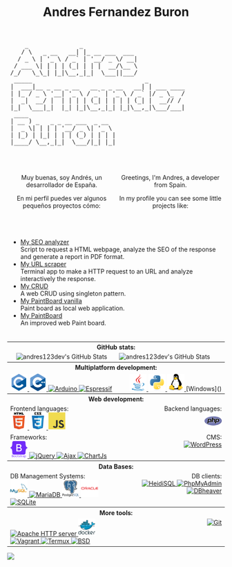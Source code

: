 <h1 align="center">Andres Fernandez Buron</h1> 

<table width="100%" border="0" cellpadding="0" csellspacing="0" align="center">
<thead>
	<tr>
		<td colspan="2">
			<pre>  
    _              _ 
   / \   _ __   __| |_ __ ___  ___ 
  / _ \ | '_ \ / _` | '__/ _ \/ __|
 / ___ \| | | | (_| | | |  __/\__ \
/_/   \_\_| |_|\__,_|_|  \___||___/
 _____                               _ 
|  ___|__ _ __ _ __   __ _ _ __   __| | ___ ____
| |_ / _ \ '__| '_ \ / _` | '_ \ / _` |/ _ \_  /
|  _|  __/ |  | | | | (_| | | | | (_| |  __// / 
|_|  \___|_|  |_| |_|\__,_|_| |_|\__,_|\___/___|
 ____  
| __ ) _   _ _ __ ___  _ __ 
|  _ \| | | | '__/ _ \| '_ \ 
| |_) | |_| | | | (_) | | | |
|____/ \__,_|_|  \___/|_| |_|
			</pre>
		</td>
	</tr>
<tr>
	<td width="50%" align="center" valign="top">
		<br><p>Muy buenas, soy Andrés, un desarrollador de España.</p>  
		<p>En mi perfil puedes ver algunos pequeños proyectos cómo:</p>  
		<br>
	</td>
	<td width="50%" align="center" valign="top">
		<br><p>Greetings, I'm Andres, a developer from Spain.</p>  
		<p>In my profile you can see some little projects like:</p> <br>  
	</td>
</tr>
<tr>
	<td colspan="2"><br>
		<ul>
			<li> <a href="https://github.com/andres123dev/my-seo-analyzer/">My SEO analyzer</a>  
				<br> Script to request a HTML webpage, analyze the SEO of the response and generate a report in PDF format. 
			</li>
			<li> <a href="https://github.com/andres123dev/my-url-scraper/">My URL scraper</a>  
				<br> Terminal app to make a HTTP request to an URL and analyze interactively the response.  
			</li>
			<li> <a href="https://github.com/andres123dev/my-crud/">My CRUD</a>  
				<br> A web CRUD using singleton pattern.  
			</li>
			<li> <a href="https://github.com/andres123dev/my-paint-board-vanilla/">My PaintBoard vanilla</a>  
				<br> Paint board as local web application.  
			</li>
			<li> <a href="https://github.com/andres123dev/my-paint-board/">My PaintBoard</a>  
				<br> An improved web Paint board.  
			</li>
		</ul><br>
	</td>
</tr>
<tr><th align="center" valign="middle" colspan="2"> GitHub stats: </th></tr>
<tr>
	<td align="center">
		<img src="https://github-readme-stats.vercel.app/api/top-langs/?username=andres123dev&theme=tokyonight&show_icons=true&hide_border=true&layout=compact&langs_count=20" alt="andres123dev's GitHub Stats" width="100%" />
	</td>
	<td>
		<img src="https://github-readme-stats.vercel.app/api?username=andres123dev&theme=tokyonight&show_icons=true&hide_border=true&count_private=true" alt="andres123dev's GitHub Stats" width="100%" />
  		<!--<img src="https://github-readme-streak-stats.herokuapp.com/?user=andres123dev&theme=tokyonight&hide_border=true" alt="andres123dev's GitHub Stats" />-->
	</td>
</tr>
</thead>

<tbody>
<tr>
	<th align="center" valign="middle" colspan="2"> Multiplatform development: </th>
</tr>
<tr>
	<td width="50%" align="left" valign="top">
		<a href="https://www.cprogramming.com/" target="_blank" rel="noreferrer"> <img src="https://raw.githubusercontent.com/devicons/devicon/master/icons/c/c-original.svg" alt="C" width="40" height="40"/> </a> 
		<a href="https://www.w3schools.com/cpp/" target="_blank" rel="noreferrer"> <img src="https://raw.githubusercontent.com/devicons/devicon/master/icons/cplusplus/cplusplus-original.svg" alt="C++" width="40" height="40"/> </a> 
		<a href="https://www.arduino.cc/" target="_blank" rel="noreferrer"> <img src="https://cdn.worldvectorlogo.com/logos/arduino-1.svg" alt="Arduino" width="40" height="40"/> </a> 
		<a href="https://www.espressif.com" target="_blank" rel="noreferrer"> <img src="" alt="Espressif" width="40" height="40" /> </a>
	</td>
	<td width="50%" align="right" valign="top">
		<a href="https://www.java.com" target="_blank" rel="noreferrer"> <img src="https://raw.githubusercontent.com/devicons/devicon/master/icons/java/java-original.svg" alt="Java" width="40" height="40"/> </a> 
		<a href="https://www.python.org" target="_blank" rel="noreferrer"> <img src="https://raw.githubusercontent.com/devicons/devicon/master/icons/python/python-original.svg" alt="Python" width="40" height="40"/> </a> 
		<a href="https://www.linux.org/" target="_blank" rel="noreferrer"> <img src="https://raw.githubusercontent.com/devicons/devicon/master/icons/linux/linux-original.svg" alt="Linux" width="40" height="40"/> </a> 
		[Windows]()
	</td>
</tr>
<tr>
<tr>
	<th align="center" valign="middle" colspan="2"> Web development: </th>
</tr>
<tr>
	<td width="50%" align="left" valign="top"> Frontend languages:  <br>
		<a href="https://www.w3.org/html/" target="_blank" rel="noreferrer"> <img src="https://raw.githubusercontent.com/devicons/devicon/master/icons/html5/html5-original-wordmark.svg" alt="HTML 5" width="40" height="40"/> </a> 
		<a href="https://www.w3schools.com/css/" target="_blank" rel="noreferrer"> <img src="https://raw.githubusercontent.com/devicons/devicon/master/icons/css3/css3-original-wordmark.svg" alt="CSS 3" width="40" height="40"/> </a> 
		<a href="https://developer.mozilla.org/en-US/docs/Web/JavaScript" target="_blank" rel="noreferrer"> <img src="https://raw.githubusercontent.com/devicons/devicon/master/icons/javascript/javascript-original.svg" alt="Javascript" width="40" height="40"/> </a> 
	</td>
	<td width="50%" align="right" valign="top"> Backend languages:  <br>
		<a href="https://www.php.net" target="_blank" rel="noreferrer"> <img src="https://raw.githubusercontent.com/devicons/devicon/master/icons/php/php-original.svg" alt="PHP" width="40" height="40"/> </a> 
	</td>
</tr>
<tr>
	<td width="50%" align="left" valign="top"> Frameworks:  <br>
		<a href="https://getbootstrap.com" target="_blank" rel="noreferrer"> <img src="https://raw.githubusercontent.com/devicons/devicon/master/icons/bootstrap/bootstrap-plain-wordmark.svg" alt="Bootstrap" width="40" height="40"/> </a> 
		<a href="https://jquery.com.org" target="_blank" rel="noreferrer"> <img src="https://jquery.com/jquery-wp-content/themes/jquery/images/logo-jquery.png" alt="jQuery" width="120" height="40"/> </a> 
		<a href="https://ajax.com.org" target="_blank" rel="noreferrer"> <img src="https://ajax.com/ajax-wp-content/themes/ajax/images/logo-ajax.png" alt="Ajax" width="120" height="40"/> </a> 
		<a href="https://www.chartjs.org" target="_blank" rel="noreferrer"> <img src="https://www.chartjs.org/media/logo-title.svg" alt="ChartJs" width="40" height="40"/> </a> 
	</td>
	<td width="50%" align="right" valign="top"> CMS:  <br>
		<a href="https://www.wordpress.org" target="_blank" rel="noreferrer"> <img src="https://s.w.org/favicon.ico?2" alt="WordPress" width="40" height="40"/> </a> 
	</td>
</tr>

<tr>
	<th align="center" valign="middle" colspan="2"> Data Bases: </th>
</tr>
<tr>
	<td width="50%" align="left" valign="top"> DB Management Systems:  <br>
		<a href="https://www.mysql.com/" target="_blank" rel="noreferrer"> <img src="https://raw.githubusercontent.com/devicons/devicon/master/icons/mysql/mysql-original-wordmark.svg" alt="MySQL" width="40" height="40"/> </a> 
		<a href="https://mariadb.org/" target="_blank" rel="noreferrer"> <img src="https://www.vectorlogo.zone/logos/mariadb/mariadb-icon.svg" alt="MariaDB" width="40" height="40"/> </a> 
		<a href="https://www.postgresql.org" target="_blank" rel="noreferrer"> <img src="https://raw.githubusercontent.com/devicons/devicon/master/icons/postgresql/postgresql-original-wordmark.svg" alt="PostgreSQL" width="40" height="40"/> </a> 
		<a href="https://www.oracle.com/" target="_blank" rel="noreferrer"> <img src="https://raw.githubusercontent.com/devicons/devicon/master/icons/oracle/oracle-original.svg" alt="OracleDB" width="40" height="40"/> </a> 
		<a href="https://www.sqlite.org/" target="_blank" rel="noreferrer"> <img src="https://www.vectorlogo.zone/logos/sqlite/sqlite-icon.svg" alt="SQLite" width="40" height="40"/> </a> 
	</td>
	<td width="50%" align="right" valign="top"> DB clients:  <br>
		<a href="" target="_blank" rel="noreferrer"> <img src="" alt="HeidiSQL" width="40" height="40" /> </a>
		<a href="" target="_blank" rel="noreferrer"> <img src="" alt="PhpMyAdmin" width="40" height="40" /> </a>
		<a href="" target="_blank" rel="noreferrer"> <img src="" alt="DBheaver" width="40" height="40" /> </a>
	</td>
</tr>

<tr>
	<th align="center" valign="middle" colspan="2"> More tools: </th>
</tr>
<tr>
	<td width="50%" align="left" valign="top">
		<a href="" target="_blank" rel="noreferrer"> <img src="" alt="Apache HTTP server" width="40" height="40" /> </a>
		<a href="https://www.docker.com/" target="_blank" rel="noreferrer"> <img src="https://raw.githubusercontent.com/devicons/devicon/master/icons/docker/docker-original-wordmark.svg" alt="Docker" width="40" height="40"/> </a> 
		<a href="https://www.vagrantup.com/" target="_blank" rel="noreferrer"> <img src="https://www.vectorlogo.zone/logos/vagrantup/vagrantup-icon.svg" alt="Vagrant" width="40" height="40"/> </a> 
		<a href="" target="_blank" rel="noreferrer"> <img src="" alt="Termux" width="40" height="40" /> </a>
		<a href="" target="_blank" rel="noreferrer"> <img src="" alt="BSD" width="40" height="40" /> </a>
	</td>
	<td width="50%" align="right" valign="top">
		<a href="https://git-scm.com/" target="_blank" rel="noreferrer"> <img src="" alt="Git" width="40" height="40"/> </a> 
	</td>
</tr>

</tbody>
</table>

![](https://komarev.com/ghpvc/?username=andres123dev)

